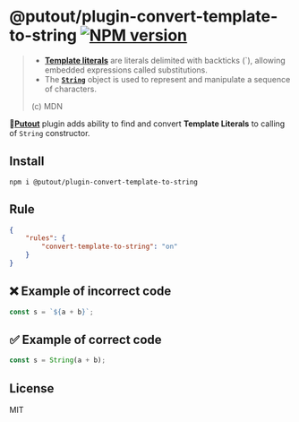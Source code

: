 # @putout/plugin-convert-template-to-string [![NPM version][NPMIMGURL]][NPMURL]

[NPMIMGURL]: https://img.shields.io/npm/v/@putout/plugin-convert-template-to-string.svg?style=flat&longCache=true
[NPMURL]: https://npmjs.org/package/@putout/plugin-convert-template-to-string"npm"

> - [**Template literals**](https://developer.mozilla.org/en-US/docs/Web/JavaScript/Reference/Template_literals) are literals delimited with backticks (`), allowing embedded expressions called substitutions.
> - The [**`String`**](https://developer.mozilla.org/en-US/docs/Web/JavaScript/Reference/Global_Objects/String) object is used to represent and manipulate a sequence of characters.
>
> (c) MDN

🐊[**Putout**](https://github.com/coderaiser/putout) plugin adds ability to find and convert **Template Literals** to calling of `String` constructor.

##  Install

```
npm i @putout/plugin-convert-template-to-string
```

## Rule

```json
{
    "rules": {
        "convert-template-to-string": "on"
    }
}
```

## ❌ Example of incorrect code

```js
const s = `${a + b}`;
```

## ✅ Example of correct code

```js
const s = String(a + b);
```

## License

MIT
